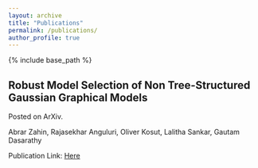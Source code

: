```yaml
---
layout: archive
title: "Publications"
permalink: /publications/
author_profile: true
---
```


{% include base_path %}


Robust Model Selection of Non Tree-Structured Gaussian Graphical Models
------
Posted on ArXiv.

Abrar Zahin, Rajasekhar Anguluri, Oliver Kosut, Lalitha Sankar, Gautam Dasarathy

Publication Link: [Here]([https://dl.acm.org/doi/abs/10.1145/3557915.3561036](https://arxiv.org/pdf/2211.05690.pdf?fbclid=IwAR2sm_U8klTkgB80E2sJnYfJ9wOGCXeg_5AVqkBdSn5KiYlTXZspH3pyn-I))
